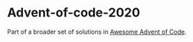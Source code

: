 # Advent-of-code-2020

Part of a broader set of solutions in [Awesome Advent of Code](https://github.com/Bogdanp/awesome-advent-of-code#python).

